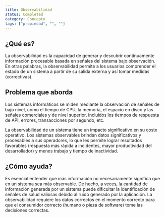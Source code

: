 ```yaml
---
title: Observabilidad
status: Completed
category: Concepto
tags: ["propiedad", "", ""]
---
```


## ¿Qué es?

La observabilidad es la capacidad de generar y descubrir continuamente información procesable basada en señales del sistema bajo observación.
En otras palabras, la observabilidad permite a los usuarios comprender el estado de un sistema a partir de su salida externa y así tomar medidas (correctivas).

## Problema que aborda

Los sistemas informáticos se miden mediante la observación de señales de bajo nivel, como el tiempo de CPU, la memoria, el espacio en disco y las señales comerciales y de nivel superior, incluidos los tiempos de respuesta de API, errores, transacciones por segundo, etc.

La observabilidad de un sistema tiene un impacto significativo en su costo operativo.
Los sistemas observables brindan datos significativos y procesables a sus operadores, lo que les permite lograr resultados favorables (respuesta más rápida a incidentes, mayor productividad del desarrollador) y menos trabajo y tiempo de inactividad.

## ¿Cómo ayuda?

Es esencial entender que más información no necesariamente significa que en un sistema sea más observable.
De hecho, a veces, la cantidad de información generada por un sistema puede dificultar la identificación de señales de salud valiosas debido al ruido generado por la aplicación.
La observabilidad requiere los datos correctos en el momento correcto para que el consumidor correcto (humano o pieza de software) tome las decisiones correctas.
